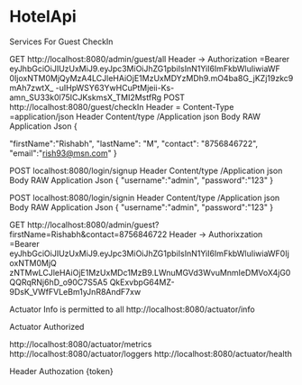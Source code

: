 # HotelApi

Services For Guest CheckIn

GET  http://localhost:8080/admin/guest/all
Header -> Authorization =Bearer eyJhbGciOiJIUzUxMiJ9.eyJpc3MiOiJhZG1pbiIsInN1YiI6ImFkbWluIiwiaWF
                                0IjoxNTM0MjQyMzA4LCJleHAiOjE1MzUxMDYzMDh9.mO4ba8G_jKZj19zkc9mAh7zwtX_
                                -uIHpWSY63YwHCuPtMjeii-Ks-amn_SU33k0l75ICJKskmsX_TMI2MstfRg
POST  http://localhost:8080/guest/checkIn
Header = Content-Type =application/json
Header Content/type /Application json
Body RAW Application Json
{
  
   "firstName":"Rishabh",
   "lastName": "M",
   "contact": "8756846722",
   "email":"rish93@msn.com"
}


POST localhost:8080/login/signup
Header Content/type /Application json
Body RAW Application Json
{
	"username":"admin",
	"password":"123"
}


POST localhost:8080/login/signin
Header Content/type /Application json
Body RAW Application Json
{
	"username":"admin",
	"password":"123"
}

GET  http://localhost:8080/admin/guest?firstName=Rishabh&contact=8756846722
Header -> Authorixzation =Bearer eyJhbGciOiJIUzUxMiJ9.eyJpc3MiOiJhZG1pbiIsInN1YiI6ImFkbWluIiwiaWF0IjoxNTM0MjQ
                                  zNTMwLCJleHAiOjE1MzUxMDc1MzB9.LWnuMGVd3WvuMnmIeDMVoX4jG0QQRqRNj6hD_o90C7S5A5  QkExvbpG64MZ-9DsK_VWfFVLeBm1yJnR8AndF7xw


Actuator Info is permitted to all
http://localhost:8080/actuator/info

Actuator Authorized

http://localhost:8080/actuator/metrics
http://localhost:8080/actuator/loggers
http://localhost:8080/actuator/health

Header  Authozation  {token}
